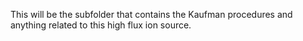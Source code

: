 This will be the subfolder that contains the Kaufman procedures and anything related to this high flux ion source. 
